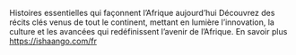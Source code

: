 Histoires essentielles qui façonnent l’Afrique aujourd’hui Découvrez des récits clés venus de tout le continent, mettant en lumière l’innovation, la culture et les avancées qui redéfinissent l’avenir de l’Afrique. En savoir plus https://ishaango.com/fr

